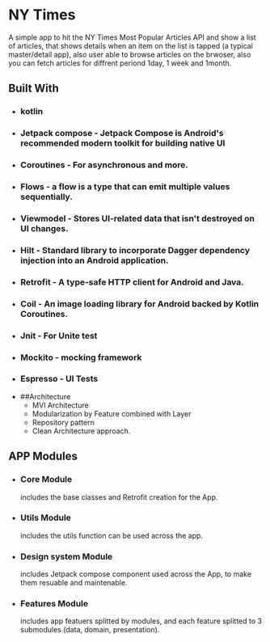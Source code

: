 # NY Times
A simple app to hit the NY Times Most Popular Articles API and show a list of articles,
that shows details when an item on the list is tapped (a typical master/detail app), 
also user able to browse articles on the brwoser, also you can fetch articles for diffrent periond 1day, 1 week and 1month. 

## Built With
- ### kotlin
- ### Jetpack compose - Jetpack Compose is Android's recommended modern toolkit for building native UI
- ### Coroutines - For asynchronous and more.
- ### Flows - a flow is a type that can emit multiple values sequentially.
- ### Viewmodel - Stores UI-related data that isn't destroyed on UI changes.
- ### Hilt - Standard library to incorporate Dagger dependency injection into an Android application.
- ### Retrofit - A type-safe HTTP client for Android and Java.
- ### Coil - An image loading library for Android backed by Kotlin Coroutines.
- ### Jnit - For Unite test
- ### Mockito - mocking framework
- ### Espresso - UI Tests
- ##Architecture
  * MVI Architecture
  * Modularization by Feature combined with Layer
  * Repository pattern
  * Clean Architecture approach.

## APP Modules
- ### Core Module
     includes the base classes and Retrofit creation for the App.
- ### Utils Module
     includes the utils function can be used across the app.
- ### Design system Module
     includes Jetpack compose component used across the App, to make them resuable and maintenable.
- ### Features Module
     includes app featuers splitted by modules, and each feature splitted to 3 submodules (data, domain, presentation).





